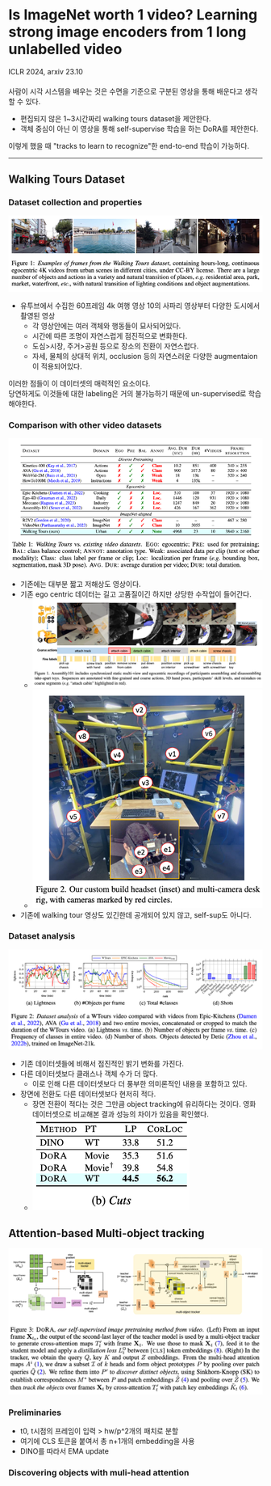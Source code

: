 Is ImageNet worth 1 video? Learning strong image encoders from 1 long unlabelled video
===
ICLR 2024, arxiv 23.10  
####
사람이 시각 시스템을 배우는 것은 수면을 기준으로 구분된 영상을 통해 배운다고 생각할 수 있다.  
* 편집되지 않은 1~3시간짜리 walking tours dataset을 제안한다.  
* 객체 중심이 아닌 이 영상을 통해 self-supervise 학습을 하는 DoRA를 제안한다.  

이렇게 했을 때 "tracks to learn to recognize"한 end-to-end 학습이 가능하다.  
***
## Walking Tours Dataset  
### Dataset collection and properties  
![img.png](img.png)  
* 유투브에서 수집한 60프레임 4k 여행 영상 10의 사파리 영상부터 다양한 도시에서 촬영된 영상  
  * 각 영상안에는 여러 객체와 행동들이 묘사되어있다.  
  * 시간에 따른 조명이 자연스럽게 점진적으로 변화한다.  
  * 도심>시장, 주거>공원 등으로 장소의 전환이 자연스럽다.
  * 자세, 물체의 상대적 위치, occlusion 등의 자연스러운 다양한 augmentaion이 적용되어있다.  

이러한 점들이 이 데이터셋의 매력적인 요소이다.  
당연하게도 이것들에 대한 labeling은 거의 불가능하기 때문에 un-supervised로 학습해야한다.  
####
### Comparison with other video datasets  
![img_1.png](img_1.png)  
* 기존에는 대부분 짧고 저해상도 영상이다.  
* 기존 ego centric 데이터는 길고 고품질이긴 하지만 상당한 수작업이 들어간다.  
  * ![img_2.png](img_2.png)
  * ![img_3.png](img_3.png)  
* 기존에 walking tour 영상도 있긴한데 공개되어 있지 않고, self-sup도 아니다.
####
### Dataset analysis  
![img_4.png](img_4.png)  
* 기존 데이터셋들에 비해서 점진적인 밝기 변화를 가진다.  
* 다른 데이터셋보다 클래스나 객체 수가 더 많다.  
  * 이로 인해 다른 데이터셋보다 더 풍부한 의미론적인 내용을 포함하고 있다.
* 장면에 전환도 다른 데이터셋보다 현저히 적다.  
  * 장면 전환이 적다는 것은 그만큼 object tracking에 유리하다는 것이다. 영화 데이터셋으로 비교해본 결과 성능의 차이가 있음을 확인했다.
  * ![img_5.png](img_5.png)  
####
## Attention-based Multi-object tracking  
![img_6.png](img_6.png)  
### Preliminaries  
* t0, t시점의 프레임이 입력 > hw/p^2개의 패치로 분할
* 여기에 CLS 토큰을 붙여서 총 n+1개의 embedding을 사용
* DINO를 따라서 EMA update
### Discovering objects with muli-head attention  



